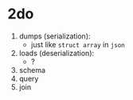 2do
===
1. dumps (serialization):
    - just like `struct array` in `json`
1. loads (deserialization):
    - ?
1. schema
1. query
1. join